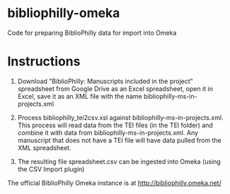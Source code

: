 # bibliophilly-omeka
Code for preparing BiblioPhilly data for import into Omeka

# Instructions

1. Download "BiblioPhilly: Manuscripts included in the project" spreadsheet from Google Drive as an Excel spreadsheet, open it in Excel, save it as an XML file with the name bibliophilly-ms-in-projects.xml

2. Process bibliophilly_tei2csv.xsl against bibliophilly-ms-in-projects.xml. This process will read data from the TEI files (in the TEI folder) and combine it with data from bibliophilly-ms-in-projects.xml. Any manuscript that does not have a TEI file will have data pulled from the XML spreadsheet.

3. The resulting file spreadsheet.csv can be ingested into Omeka (using the CSV Import plugin)

The official BiblioPhilly Omeka instance is at http://bibliophilly.omeka.net/
